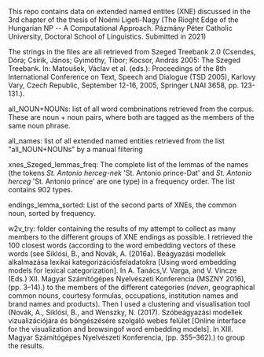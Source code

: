 This repo contains data on extended named entites (XNE) discussed in the 3rd chapter of the thesis of Noémi Ligeti-Nagy (The Rioght Edge of the Hungarian NP -- A Computational Approach. Pázmány Péter Catholic University, Doctoral School of Linguistics. Submitted in 2021)

The strings in the files are all retrieved from Szeged Treebank 2.0 (Csendes, Dóra; Csirik, János; Gyimóthy, Tibor; Kocsor, András 2005: The Szeged Treebank. In: Matoušek, Václav et al. (eds.): Proceedings of the 8th International Conference on Text, Speech and Dialogue (TSD 2005), Karlovy Vary, Czech Republic, September 12-16, 2005, Springer LNAI 3658, pp. 123-131.).

all_NOUN+NOUNs: list of all word combninations retrieved from the corpus. These are noun + noun pairs, where both are tagged as the members of the same noun phrase.

all_names: list of all extended named entities retrieved from the list "all_NOUN+NOUNs" by a manual filtering

xnes_Szeged_lemmas_freq: The complete list of the lemmas of the names (the tokens *St. Antonio herceg-nek* 'St. Antonio prince-Dat' and *St. Antonio herceg* 'St. Antonio prince' are one type) in a frequency order. The list contains 902 types. 

endings_lemma_sorted: List of the second parts of XNEs, the common noun, sorted by frequency. 

w2v_try: folder containing the results of my attempt to collect as many members to the different groups of XNE endings as possible. I retrieved the 100 closest words (according to the word embedding vectors of these words (see Siklósi, B., and Novák, A. (2016a). Beágyazási modellek alkalmazása lexikai kategorizációsfeladatokra \[Using word embedding models for lexical categorization\]. In A. Tanács,V. Varga, and V. Vincze (Eds.) XII. Magyar Számítógépes Nyelvészeti Konferencia (MSZNY 2016), (pp. 3–14).) to the members of the different categories (*néven*, geographical common nouns, courtesy formulas, occupations, institution names and brand names and products). Then I used a clustering and visualisation tool (Novák, A., Siklósi, B., and Wenszky, N. (2017). Szóbeágyazási modellek vizualizációjára és böngészésére szolgáló webes felület \[Online interface for the visualization and browsingof word embedding models\]. In XIII. Magyar Számítógépes Nyelvészeti Konferencia, (pp. 355–362).) to group the results. 
